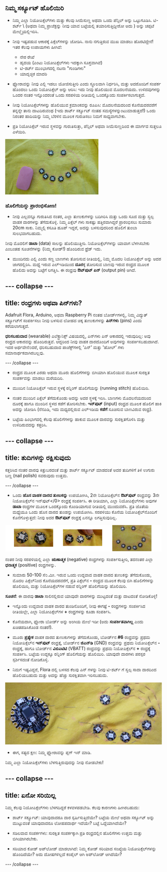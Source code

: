 ## ನಿಮ್ಮ ಸರ್ಕ್ಯೂಟ್ ಹೊಲಿಯಿರಿ

+ ನಿಮ್ಮ ಎಲ್ಲಾ ನಿಯೋಪಿಕ್ಸೆಲ್‌ಗಳು ಮತ್ತು ಕೆಲವು ಸೀಮೆಸುಣ್ಣ ಅಥವಾ ಒಂದು ಪೆನ್ಸಿಲ್ ಅನ್ನು ಒಟ್ಟುಗೂಡಿಸಿ. ಟಿ-ಶರ್ಟ್ \ (ಅಥವಾ ನಿಮ್ಮ ಪ್ರಾಜೆಕ್ಟನ್ನು ನೀವು ಯಾವ ಬಟ್ಟೆಯಲ್ಲಿ ತಯಾರಿಸುತ್ತಿದ್ದೀರೋ ಅದು \) ಅನ್ನು ಚಪ್ಪಟೆ ಮೇಲ್ಮೈಯಲ್ಲಿಇರಿಸಿ.

+ ನೀವು ಇಷ್ಟಪಡುವ ಆಕಾರಕ್ಕೆ ಪಿಕ್ಸೆಲ್‌ಗಳನ್ನು ಜೋಡಿಸಿ. ನಾನು ನಗುತ್ತಿರುವ ಮುಖ ಮಾಡಲು ಹೊರಟಿದ್ದೇನೆ! ಇತರ ಕೆಲವು ಉಪಾಯಗಳು ಹೀಗಿವೆ:
  + ನೇರ ರೇಖೆ
  + ಹೃದಯ (ಎಂಟು ನಿಯೋಪಿಕ್ಸೆಲ್‌ಗಳು ಇದಕ್ಕಾಗಿ ಸೂಕ್ತವಾಗಿವೆ)
  + ಟಿ-ಶರ್ಟ್ ಮುಂಭಾಗದಲ್ಲಿ ನಟನಾ "ಗುಂಡಿಗಳು"
  + ಯಾದೃಚ್ಛಿಕ ಮಾದರಿ

+ ಫ್ಲೋರಾವನ್ನು ನೀವು ಎಲ್ಲಿ ಇಡಲು ಯೋಜಿಸುತ್ತೀರಿ ಎಂದು ಸ್ಥೂಲವಾಗಿ ನಿರ್ಧರಿಸಿ, ಮತ್ತು ಅದರೊಂದಿಗೆ ಸಂಪರ್ಕ ಹೊಂದಲು ಒಂದು ನಿಯೋಪಿಕ್ಸೆಲ್ ಅನ್ನು ಆರಿಸಿ: ಇದು ನೀವು ಹೊಲಿಯುವ ಮೊದಲನೆಯದು. ಉಳಿದವುಗಳನ್ನು ಒಂದರ ನಂತರ ಇನ್ನೊಂದರಂತೆ ಒಂದು ಸರಪಳಿಯ ರೀತಿಯಲ್ಲಿ ಒಂದಕ್ಕೊಂದು ಸಂಪರ್ಕಿಸಲಾಗುತ್ತದೆ.

+ ನೀವು ನಿಯೋಪಿಕ್ಸೆಲ್‌ಗಳನ್ನು ಹೊಲಿಯುವ ಕ್ರಮಾಂಕವನ್ನು ರೂಪಿಸಿ: ಮೊದಲನೆಯದರಿಂದ ಕೊನೆಯದರವರೆಗೆ ತನ್ನನ್ನೇ ತಾನು ದಾಟದಿರುವಂಥ \(ಇದು ಶಾರ್ಟ್ ಸರ್ಕ್ಯೂಟ್ ನಂತಹ ಸಮಸ್ಯೆಗಳನ್ನುಂಟುಮಾಡುತ್ತದೆ!\) ಒಂದು ನಿರಂತರ ಹಾದಿಯನ್ನು ನಿಮ್ಮ ಬೆರಳಿನ ಮೂಲಕ ಗುರುತಿಸಲು ನಿಮಗೆ ಸಾಧ್ಯವಾಗಬೇಕು.

+ ಪ್ರತಿ ನಿಯೋಪಿಕ್ಸೆಲ್ ಇರುವ ಸ್ಥಳವನ್ನು ಗುರುತಿಸುತ್ತಾ, ಪೆನ್ಸಿಲ್ ಅಥವಾ ಸೀಮೆಸುಣ್ಣದಿಂದ ಈ ಮಾರ್ಗದ ಸುತ್ತಲೂ ಎಳೆಯಿರಿ.

![](images/drawAroundShape.png)

### ಹೊಲಿಗೆಯನ್ನು ಪ್ರಾರಂಭಿಸೋಣ!

+ ನೀವು ಎಲ್ಲವನ್ನೂ ಗುರುತಿಸಿದ ನಂತರ, ಎಲ್ಲಾ ತುಣುಕುಗಳನ್ನು ಬದಿಗಿರಿಸಿ ಮತ್ತು ಒಂದು ಸೂಜಿ ಮತ್ತು ಸ್ವಲ್ಪ ವಾಹಕ ದಾರಗಳನ್ನು ತೆಗೆದುಕೊಳ್ಳಿ. ನಿಮ್ಮ ಪಿಕ್ಸೆಲ್ ಗಳು ಸಾಕಷ್ಟು ಹತ್ತಿರವಾಗಿದ್ದರೆ ಪ್ರಾರಂಭಿಸಲು ಸುಮಾರು 20cm ಸಾಕು. ನಿಮ್ಮಲ್ಲಿ ಕಸೂತಿ ಹೂಪ್ ಇದ್ದರೆ, ಅದನ್ನು ಬಳಸುವುದರಿಂದ ಹೊಲಿಗೆ ತುಂಬಾ ಸುಲಭವಾಗಬಹುದು.

ನೀವು ಮೊದಲಿಗೆ **ಡಾಟಾ** (data) ಸಾಲನ್ನು ಹೊಲಿಯುತ್ತೀರಿ. ನಿಯೋಪಿಕ್ಸೆಲ್‌ಗಳನ್ನು ಯಾವಾಗ ಬೆಳಗಿಸಬೇಕು ಎಂಬಂತಹ ಸೂಚನೆಗಳನ್ನು (ನಿಮ್ಮ ಕೋಡ್!) ಹೊಂದಿರುವ ಥ್ರೆಡ್ ಇದು.

+ ಮುಂದಿನದು ಎಲ್ಲಿ ಎಂದು ಸಣ್ಣ ಬಾಣಗಳು ತೋರಿಸುವ ರೀತಿಯಲ್ಲಿ, ನಿಮ್ಮ ಮೊದಲ ನಿಯೋಪಿಕ್ಸೆಲ್ ಅನ್ನು ಅದರ ಜಾಗದಲ್ಲಿರಿಸಿ. ಮಧ್ಯೆ ಇರುವ ಎಲ್ಇಡಿಯಿಂದ **ದೂರ**ಕ್ಕೆ ತೋರಿಸುವ ಬಾಣವು ಇರುವ ರಂಧ್ರದ ಮೂಲಕ ಹೊಲಿದು ಅದನ್ನು ಬಟ್ಟೆಗೆ ಲಗತ್ತಿಸಿ. ಈ ರಂಧ್ರವು **ಔಟ್‌ಪುಟ್ ಪಿನ್** (output pin) ಆಗಿದೆ.

--- collapse ---
---
title: ರಂಧ್ರಗಳು ಅಥವಾ ಪಿನ್‌ಗಳು?
---

Adafruit Flora, Arduino, ಅಥವಾ Raspberry Pi ನಂತಹ ಬೋರ್ಡ್‌ಗಳಲ್ಲಿ, ನಿಮ್ಮ ವಿದ್ಯುತ್ ಸರ್ಕ್ಯೂಟ್‌ಗೆ ಸಂಪರ್ಕಿಸಲು ನೀವು ಬಳಸುವ ಲೋಹದ ಚಿಕ್ಕ ತುಣುಕುಗಳನ್ನು **ಪಿನ್‌ಗಳು** (pins) ಎಂದು ಕರೆಯಲಾಗುತ್ತದೆ.

**ಧರಿಸಬಹುದಾದ** (wearable) ಎಲೆಕ್ಟ್ರಾನಿಕ್ಸ್ ವಿಷಯದಲ್ಲಿ, ಪಿನ್‌ಗಳು ಪಿನ್ ಆಕಾರದಲ್ಲಿ ಇರುವುದಿಲ್ಲ: ಅವು ರಂಧ್ರದ ಆಕಾರವನ್ನು ಹೊಂದಿರುತ್ತವೆ. ಆದ್ದರಿಂದ ನೀವು ವಾಹಕ ದಾರದೊಂದಿಗೆ ಅವುಗಳನ್ನು ಸಂಪರ್ಕಿಸಬಹುದಾಗಿದೆ. ಇದರ ಅರ್ಥವೇನೆ೦ದರೆ, ಧರಿಸಬಹುದಾದ ಪಾಜೆಕ್ಟ್‌ಗಳಲ್ಲಿ 'ಪಿನ್' ಮತ್ತು 'ಹೋಲ್' ಗಳು ಸಮಾನಾರ್ಥಕವಾಗಿರಬಲ್ಲವು.

--- /collapse ---

+ ರಂಧ್ರದ ಮೂಲಕ ಎರಡು ಅಥವಾ ಮೂರು ಹೊಲಿಗೆಗಳನ್ನು ಬಿಗಿಯಾಗಿ ಹೊಲಿಯುವ ಮೂಲಕ ಸುರಕ್ಷಿತ ಸಂಪರ್ಕವನ್ನು ಮಾಡಲು ಮರೆಯದಿರಿ.

+ ಮುಂದಿನ ನಿಯೋಪಿಕ್ಸೆಲ್ ಇರುವ ಸ್ಥಳಕ್ಕೆ ರನ್ನಿಂಗ್ ಹೊಲಿಗೆಯನ್ನು (running stitch) ಹೊಲಿಯಿರಿ.

+ ನಂತರ ಮುಂದಿನ ಪಿಕ್ಸೆಲ್ ತೆಗೆದುಕೊಂಡು ಅದನ್ನು ಅದರ ಸ್ಥಳಕ್ಕೆ ಇರಿಸಿ. ಬಾಣಗಳು ಮೊದಲನೆಯದರಿಂದ ದೂರಕ್ಕೆ ಹಾಗೂ ಮುಂದಿನ ಸ್ಥಳದ ಕಡೆಗೆ ತೋರಿಸಬೇಕು. **ಇನ್‌ಪುಟ್** (input) ರಂಧ್ರದ ಮೂಲಕ ಹೊಲಿಗೆ ಹಾಕಿ ಅದನ್ನು ಜೋಡಿಸಿ \(ನೆನಪಿಡಿ, ಇದು ಮಧ್ಯದಲ್ಲಿರುವ ಎಲ್ಇಡಿಯ **ಕಡೆಗೆ** ಸೂಚಿಸುವ ಬಾಣವಿರುವ ರಂಧ್ರ\).

+ ಬಟ್ಟೆಯ ಹಿಂಭಾಗದಲ್ಲಿ ಕೆಲವು ಹೊಲಿಗೆಗಳನ್ನು ಹಾಕುವ ಮೂಲಕ ದಾರವನ್ನು ಸುರಕ್ಷಿತಗೊಳಿಸಿ ಮತ್ತು ಉಳಿದಿರುವದನ್ನು ಕತ್ತರಿಸಿ.

--- collapse ---
---
title: ತುದಿಗಳನ್ನು ರಕ್ಷಿಸುವುದು
---

ಕತ್ತರಿಸಿದ ನಂತರ ದಾರವು ಕಿತ್ತುಬರದಂತೆ ಮತ್ತು ಶಾರ್ಟ್ ಸರ್ಕ್ಯೂಟ್ ಮಾಡದಂತೆ ಅದರ ತುದಿಗಳಿಗೆ ತಿಳಿ ಉಗುರು ಬಣ್ಣ (nail polish) ಸವರುವುದು ಉತ್ತಮ.

--- /collapse ---

+ ಒಂದು **ಹೊಸ ವಾಹಕ ದಾರದ ತುಣುಕನ್ನು** ಉಪಯೋಗಿಸಿ, 2ನೇ ನಿಯೋಪಿಕ್ಸೆಲ್‌ನ **ಔಟ್‌ಪುಟ್** ರಂಧ್ರವನ್ನು 3ನೇ ನಿಯೋಪಿಕ್ಸೆಲ್‌ನ </strong>ಇನ್‌ಪುಟ್</0> ರಂಧ್ರಕ್ಕೆ ಸಂಪರ್ಕಿಸಿ. ಈ ರೀತಿಯಾಗಿ, ಎಲ್ಲಾ ನಿಯೋಪಿಕ್ಸೆಲ್‌ಗಳು ಅವುಗಳ **ಡಾಟಾ** ರಂಧ್ರಗಳ ಮೂಲಕ ಒಂದಕ್ಕೊಂದು ಕೊಂಡಿಯಾಗುವ ರೀತಿಯಲ್ಲಿ ಮುಂದುವರೆಸಿ. ಪ್ರತಿ ಜೊತೆಯ ಮಧ್ಯೆಯೂ ಒಂದು ಹೊಸ ದಾರದ ತುಂಡನ್ನು ಉಪಯೋಗಿಸಿ. ಸರಪಳಿಯು ಕೊನೆಯ ನಿಯೋಪಿಕ್ಸೆಲ್‌ನೊಂದಿಗೆ ಕೊನೆಗೊಳ್ಳುತ್ತದೆ: ನೀವು ಅದರ **ಔಟ್‌ಪುಟ್** ರಂಧ್ರಕ್ಕೆ ಏನನ್ನೂ ಲಗತ್ತಿಸುವುದಿಲ್ಲ.

![](images/pixelSewing3_136_800.png)

ನಂತರ ನೀವು ಸರಪಳಿಯಲ್ಲಿ ಎಲ್ಲಾ **ಋಣಾತ್ಮಕ** (negative) ರಂಧ್ರಗಳನ್ನು ಸಂಪರ್ಕಿಸುತ್ತೀರಿ, ತದನಂತರ ಎಲ್ಲಾ **ಧನಾತ್ಮಕ** (positive) ರಂಧ್ರಗಳನ್ನು.

+ ಸುಮಾರು 50-100 ಸೆ೦.ಮೀ. ಇರುವ ಒಂದು ಉದ್ದವಾದ ವಾಹಕ ದಾರದ ತುಣುಕನ್ನು ತೆಗೆದುಕೊಂಡು, ಮೊದಲ ಪಿಕ್ಸೆಲ್‌ನಿಂದ ಕೊನೆಯದರವರೆಗೆ, ಪ್ರತಿ ಪಿಕ್ಸೆಲ್‌ನ **-** ರಂಧ್ರದ ಮೂಲಕ ಕೆಲವು ಬಿಗಿ ಹೊಲಿಗೆಗಳನ್ನು ಹೊಲಿಯಿರಿ, ಮತ್ತು ನಿಯೋಪಿಕ್ಸೆಲ್‌ಗಳ ನಡುವೆ ರನ್ನಿಂಗ್ ಹೊಲಿಗೆಯನ್ನು ಹೊಲಿಯಿರಿ.

**ಸೂಚನೆ**: ಈ ದಾರವು **ಡಾಟಾ** ಸಾಲಿನಲ್ಲಿರುವ ಯಾವುದೇ ದಾರಗಳನ್ನು ಮುಟ್ಟದಂತೆ ಮತ್ತು ದಾಟದಂತೆ ನೋಡಿಕೊಳ್ಳಿ!

+ ಇನ್ನೊಂದು ಉದ್ದವಾದ ವಾಹಕ ದಾರದ ತುಂಡಿನೊಂದಿಗೆ, ನೀವು ಈಗಷ್ಟೆ **-** ರಂಧ್ರಗಳನ್ನು ಸಂಪರ್ಕಿಸಿದ ರೀತಿಯಲ್ಲೇ, ಎಲ್ಲಾ ನಿಯೋಪಿಕ್ಸೆಲ್‌ಗಳ **+** ರಂಧ್ರಗಳನ್ನು ಕೂಡಾ ಸಂಪರ್ಕಿಸಿ.

+ ಕೊನೆಯದಾಗಿ, ಫ್ಲೋರಾ ಬೋರ್ಡ್ ಅನ್ನು ಅಂಗಿಯ ಮೇಲೆ ಇಡೀ \(ಅದು **ಸಂಪರ್ಕಿತವಾಗಿಲ್ಲ** ಎಂದು ಖಚಿತಪಡಿಸಿಕೊಂಡ ನಂತರ!\).

+ ಮೂರು **ಪ್ರತ್ಯೇಕ** ವಾಹಕ ದಾರದ ತುಣುಕುಗಳನ್ನು ತೆಗೆದುಕೊಂಡು, ಬೋರ್ಡ್‌ನ **\#6** ರಂಧ್ರವನ್ನು ಪ್ರಥಮ ನಿಯೋಪಿಕ್ಸೆಲ್‌ನ **ಇನ್‌ಪುಟ್** ರಂಧ್ರಕ್ಕೆ, ಬೋರ್ಡ್‌ನ **ಜಿ‌ಎನ್‌ಡಿ** (GND) ರಂಧ್ರವನ್ನು ಪ್ರಥಮ ನಿಯೋಪಿಕ್ಸೆಲ್‌ನ **-** ರಂಧ್ರಕ್ಕೆ, ಹಾಗೂ ಬೋರ್ಡ್‌ನ **ವಿ‌ಬಿ‌ಎ‌ಟಿ‌ಟಿ** (VBATT) ರಂಧ್ರವನ್ನು ಪ್ರಥಮ ನಿಯೋಪಿಕ್ಸೆಲ್‌ನ **+** ರಂಧ್ರಕ್ಕೆ ಸಂಪರ್ಕಿಸಿ. ಬಟ್ಟೆಯ ಉದ್ದಕ್ಕೂ ರನ್ನಿಂಗ್ ಹೊಲಿಗೆಯನ್ನು ಹೊಲಿಯಿರಿ. ಯಾವುದೇ ದಾರಗಳು ಪರಸ್ಪರ ಸ್ಪರ್ಶಿಸದಂತೆ ನೋಡಿಕೊಳ್ಳಿ.

+ ನಿಮಗೆ ಇಷ್ಟವಿದ್ದರೆ, Flora ದಲ್ಲಿ ಬಳಸದ ಕೆಲವು ಪಿನ್ ಗಳನ್ನು ನೀವು ಟಿ-ಶರ್ಟ್ ಗೆ ಸ್ವಲ್ಪ ಸಾದಾ ದಾರದಿಂದ ಹೊಲಿಯಬಹುದು ಮತ್ತು ಅದನ್ನು ಹೆಚ್ಚು ಸುರಕ್ಷಿತವಾಗಿ ಇರಿಸಬಹುದು.

![](images/stitchedCircuit.png)

+ ಈಗ, ಸತ್ಯದ ಕ್ಷಣ: ನಿಮ್ಮ ಫ್ಲೋರಾವನ್ನು ಪ್ಲಗ್ ಇನ್ ಮಾಡಿ.

ನಿಮ್ಮ ಎಲ್ಲಾ ನಿಯೋಪಿಕ್ಸೆಲ್‌ಗಳು ಬೆಳಗುತ್ತಿರುವುದನ್ನು ನೀವು ನೋಡಬೇಕು!

--- collapse ---
---
title: ಏನೋ ಸರಿಯಿಲ್ಲ
---

ನಿಮ್ಮ ಕೆಲವು ನಿಯೋಪಿಕ್ಸೆಲ್‌ಗಳು ಬೆಳಗದಿದ್ದರೆ ಕಳವಳಪಡಬೇಡಿ. ಕೆಲವು ಕಾರಣಗಳು ಹೀಗಿರಬಹುದು:

+ ಶಾರ್ಟ್ ಸರ್ಕ್ಯೂಟ್: ಯಾವುದಾದರೂ ದಾರ ಸ್ಪರ್ಷಿಸುತ್ತಿದೆಯೇ? ಬಟ್ಟೆಯ ಮೇಲೆ ಅಥವಾ ಸರ್ಕ್ಯೂಟ್ ಅನ್ನು ಮುಟ್ಟುವಂತೆ ಯಾವುದಾದರೂ ಲೋಹಪದಾರ್ಥ ಇದೆಯೇ? ಬಟ್ಟೆ ಒದ್ದೆಯಾಗಿದೆಯೇ?

+ ಸಡಿಲವಾದ ಸಂಪರ್ಕಗಳು: ಸುರಕ್ಷಿತ ಸಂಪರ್ಕಕ್ಕಾಗಿ ಪ್ರತಿ ರಂಧ್ರದಲ್ಲಿನ ಹೊಲಿಗೆಗಳು ಉತ್ತಮ ಮತ್ತು ಬಿಗಿಯಾಗಿರಬೇಕು.

+ ಸರಿಯಾದ ಕೋಡ್ ಅಪ್‌ಲೋಡ್ ಮಾಡಲಾಗಿದೆ: ನಿಮ್ಮ ಕೋಡ್ ಸರಿಯಾದ ಸಂಖ್ಯೆಯ ನಿಯೋಪಿಕ್ಸೆಲ್‌ಗಳನ್ನು ಹೊಂದಿದೆಯೇ? ಅದು ದೋಷಗಳಿಲ್ಲದೆ ಕಂಪೈಲ್ ಆಗಿ ಅಪ್‌ಲೋಡ್ ಆಗಿದೆಯೇ?

--- /collapse --- 
